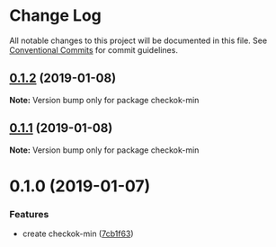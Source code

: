 # Change Log

All notable changes to this project will be documented in this file.
See [Conventional Commits](https://conventionalcommits.org) for commit guidelines.

## [0.1.2](https://github.com/forsigner/checkok/compare/checkok-min@0.1.1...checkok-min@0.1.2) (2019-01-08)

**Note:** Version bump only for package checkok-min





## [0.1.1](https://github.com/forsigner/checkok/compare/checkok-min@0.1.0...checkok-min@0.1.1) (2019-01-08)

**Note:** Version bump only for package checkok-min





# 0.1.0 (2019-01-07)


### Features

* create checkok-min ([7cb1f63](https://github.com/forsigner/checkok/commit/7cb1f63))
